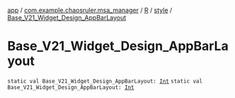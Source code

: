 [app](../../../index.md) / [com.example.chaosruler.msa_manager](../../index.md) / [R](../index.md) / [style](index.md) / [Base_V21_Widget_Design_AppBarLayout](.)

# Base_V21_Widget_Design_AppBarLayout

`static val Base_V21_Widget_Design_AppBarLayout: `[`Int`](https://kotlinlang.org/api/latest/jvm/stdlib/kotlin/-int/index.html)
`static val Base_V21_Widget_Design_AppBarLayout: `[`Int`](https://kotlinlang.org/api/latest/jvm/stdlib/kotlin/-int/index.html)